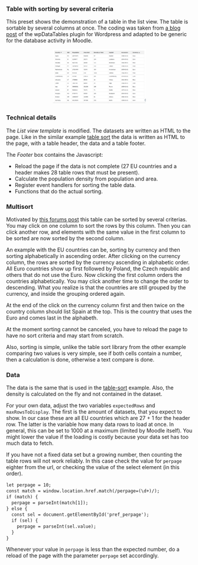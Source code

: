 ### Table with sorting by several criteria

This preset shows the demonstration of a table in the list view. The table is sortable
by several columns at once. The coding was taken from
[a blog post](https://wpdatatables.com/javascript-sorting-tables/) of the wpDataTables
plugin for Wordpress and adapted to be generic for the database activity in Moodle.

<div style="margin: 0 25%;">

![List view](list_view.png "List view with table")

</div>

### Technical details

The *List view template* is modified. The datasets are written as HTML to the page.
Like in the similar example [table sort](../table-sort/README.md) the data is
written as HTML to the page, with a table header, the data and a table footer.

The *Footer* box contains the Javascript:

* Reload the page if the data is not complete (27 EU countries and a header makes
28 table rows that must be present).
* Calculate the population density from population and area.
* Register event handlers for sorting the table data.
* Functions that do the actual sorting.


### Multisort

Motivated by [this forums post](https://moodle.org/mod/forum/discuss.php?d=461416)
this table can be sorted by several criterias. You may click on one column to sort
the rows by this column. Then you can click another row, and elements with the same
value in the first column to be sorted are now sorted by the second column.

An example with the EU countries can be, sorting by currency and then sorting
alphabetically in ascending order. After clicking on the currency column, the rows
are sorted by the currency ascending in alphabetic order. All Euro countries show up
first followed by Poland, the Czech republic and others that do not use the Euro.
Now clicking the first column orders the countries alphabetically. You may click
another time to change the order to descending. What you realize is that the
countries are still grouped by the currency, and inside the grouping ordered again.

At the end of the click on the currency column first and then twice on the country
column should list Spain at the top. This is the country that uses the Euro and comes
last in the alphabeth.

At the moment sorting cannot be canceled, you have to reload the page to have no
sort criteria and may start from scratch.

Also, sorting is simple, unlike the table sort library from the other example
comparing two values is very simple, see if both cells contain a number, then
a calculation is done, otherwise a text compare is done.

### Data

The data is the same that is used in the [table-sort](../table-sort/README.md) example.
Also, the density is calculated on the fly and not contained in the dataset.

For your own data, adjust the two variables `expectedRows` and `maxRowsToDisplay`.
The first is the amount of datasets, that you expect to show. In our case these are
all EU countries which are 27 + 1 for the header row. The latter is the variable
how many data rows to load at once. In general, this can be set to 1000 at a maximum
(limited by Moodle itself). You might lower the value if the loading is costly because
your data set has too much data to fetch.

If you have not a fixed data set but a growing number, then counting the table rows
will not work reliably. In this case check the value for `perpage` eighter from the
url, or checking the value of the select element (in this order).

```
let perpage = 10;
const match = window.location.href.match(/perpage=(\d+)/);
if (match) {
  perpage = parseInt(match[1]);
} else {
  const sel = document.getElementById('pref_perpage');
  if (sel) {
    perpage = parseInt(sel.value);
  }
}
```

Whenever your value in `perpage` is less than the expected number, do a reload
of the page with the parameter `perpage` set accordingly.